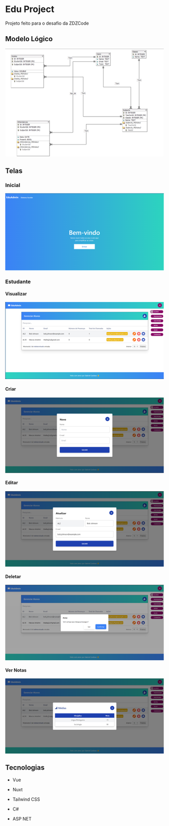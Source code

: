 # Edu Project

Projeto feito para o desafio da ZDZCode

## Modelo Lógico

![](/docs/diagrama.png)


## Telas

### Inicial 

![alt text](/docs/inicial.png)

### Estudante

#### Visualizar

![alt text](/docs/visualizar-estudante.png)


#### Criar

![alt text](/docs/criar-estudante.png)


#### Editar

![alt text](/docs/editar-estudante.png)

#### Deletar

![alt text](/docs/deletar-estudante.png)

#### Ver Notas

![alt text](/docs/ver-notas-estudante.png)

## Tecnologias

- Vue

- Nuxt

- Tailwind CSS

- C#

- ASP NET